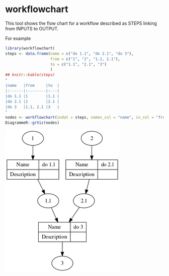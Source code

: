 # workflowchart

This tool shows the flow chart for a workflow described as STEPS linking from INPUTS to OUTPUT.

For example 

```r
library(workflowchart)
steps <- data.frame(name = c("do 1.1", "do 2.1", "do 3"), 
                    from = c("1", "2", "1.1, 2.1"), 
                    to = c("1.1", "2.1", "3")
                    )
## knitr::kable(steps)
"
|name   |from     |to  |
|:------|:--------|:---|
|do 1.1 |1        |1.1 |
|do 2.1 |2        |2.1 |
|do 3   |1.1, 2.1 |3   |
"
nodes <- workflowchart(indat = steps, names_col = "name", in_col = "from", out_col = "to")
DiagrammeR::grViz(nodes)
```

![](inst/workflowchart_demo.png)
